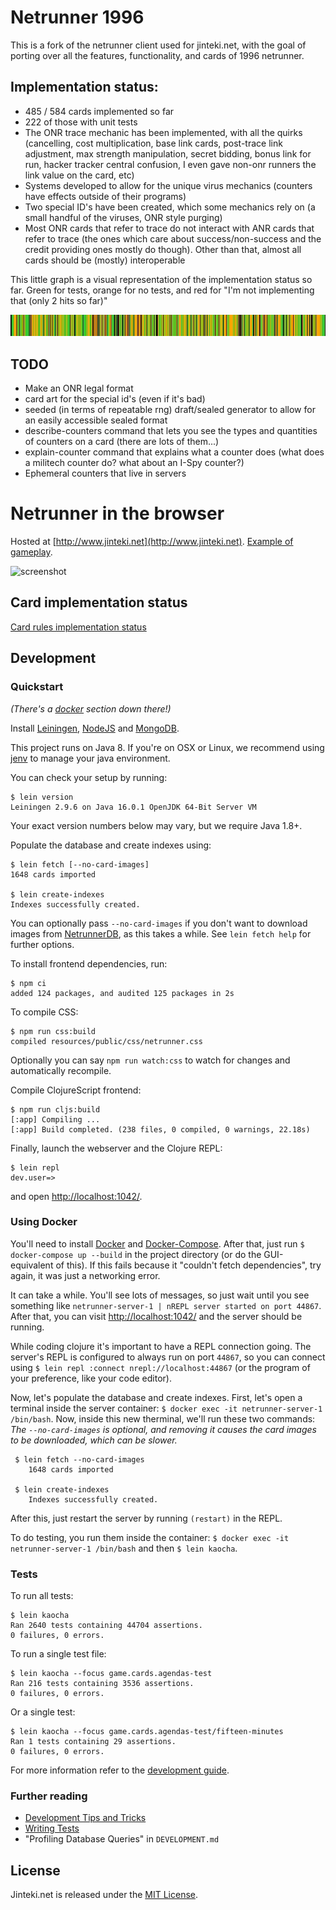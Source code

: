 # Netrunner 1996
This is a fork of the netrunner client used for jinteki.net, with the goal of porting over all the features, functionality, and cards of 1996 netrunner.

## Implementation status:
* 485 / 584 cards implemented so far
* 222 of those with unit tests
* The ONR trace mechanic has been implemented, with all the quirks (cancelling, cost multiplication, base link cards, post-trace link adjustment, max strength manipulation, secret bidding, bonus link for run, hacker tracker central confusion, I even gave non-onr runners the link value on the card, etc)
* Systems developed to allow for the unique virus mechanics (counters have effects outside of their programs)
* Two special ID's have been created, which some mechanics rely on (a small handful of the viruses, ONR style purging)
* Most ONR cards that refer to trace do not interact with ANR cards that refer to trace (the ones which care about success/non-success and the credit providing ones mostly do though). Other than that, almost all cards should be (mostly) interoperable

This little graph is a visual representation of the implementation status so far. Green for tests, orange for no tests, and red for "I'm not implementing that (only 2 hits so far)"

![1996 Implementation Graph](graph-implementation.jpg)

## TODO
* Make an ONR legal format
* card art for the special id's (even if it's bad)
* seeded (in terms of repeatable rng) draft/sealed generator to allow for an easily accessible sealed format
* describe-counters command that lets you see the types and quantities of counters on a card (there are lots of them...)
* explain-counter command that explains what a counter does (what does a militech counter do? what about an I-Spy counter?)
* Ephemeral counters that live in servers

# Netrunner in the browser

Hosted at [http://www.jinteki.net](http://www.jinteki.net). [Example of gameplay](https://www.youtube.com/watch?v=cnWudnpeY2c).

![screenshot](http://i.imgur.com/xkxOMHc.jpg)

## Card implementation status

[Card rules implementation status](https://docs.google.com/spreadsheets/d/1ICv19cNjSaW9C-DoEEGH3iFt09PBTob4CAutGex0gnE/pubhtml)

## Development

### Quickstart

*(There's a [docker](#using-docker) section down there!)*

Install [Leiningen](https://leiningen.org/),
[NodeJS](https://nodejs.org/en/download/package-manager/#macos) and
[MongoDB](https://docs.mongodb.com/manual/installation/).

This project runs on Java 8. If you're on OSX or Linux, we recommend using
[jenv](https://github.com/jenv/jenv/blob/master/README.md) to manage your java environment.

You can check your setup by running:

    $ lein version
    Leiningen 2.9.6 on Java 16.0.1 OpenJDK 64-Bit Server VM

Your exact version numbers below may vary, but we require Java 1.8+.

Populate the database and create indexes using:

    $ lein fetch [--no-card-images]
    1648 cards imported

    $ lein create-indexes
    Indexes successfully created.

You can optionally pass `--no-card-images` if you don't want to download images from
[NetrunnerDB](https://netrunnerdb.com/), as this takes a while. See `lein fetch help`
for further options.

To install frontend dependencies, run:

    $ npm ci
    added 124 packages, and audited 125 packages in 2s

To compile CSS:

    $ npm run css:build
    compiled resources/public/css/netrunner.css

Optionally you can say `npm run watch:css` to watch for changes and automatically
recompile.

Compile ClojureScript frontend:

    $ npm run cljs:build
    [:app] Compiling ...
    [:app] Build completed. (238 files, 0 compiled, 0 warnings, 22.18s)

Finally, launch the webserver and the Clojure REPL:

    $ lein repl
    dev.user=>

and open [http://localhost:1042/](http://localhost:1042/).

### Using Docker

You'll need to install [Docker](https://docs.docker.com/get-docker/) and [Docker-Compose](https://docs.docker.com/compose/install/). After that, just run `$ docker-compose up --build` in the project directory (or do the GUI-equivalent of this). If this fails because it "couldn't fetch dependencies", try again, it was just a networking error.

It can take a while. You'll see lots of messages, so just wait until you see something like `netrunner-server-1 | nREPL server started on port 44867`. After that, you can visit [http://localhost:1042/](http://localhost:1042/) and the server should be running.

While coding clojure it's important to have a REPL connection going. The server's REPL is configured to always run on port `44867`, so you can connect using `$ lein repl :connect nrepl://localhost:44867` (or the program of your preference, like your code editor).

Now, let's populate the database and create indexes. First, let's open a terminal inside the server container: `$ docker exec -it netrunner-server-1 /bin/bash`. Now, inside this new therminal, we'll run these two commands: *The `--no-card-images` is optional, and removing it causes the card images to be downloaded, which can be slower.*

```
 $ lein fetch --no-card-images
    1648 cards imported

 $ lein create-indexes
    Indexes successfully created.
```

After this, just restart the server by running `(restart)` in the REPL.

To do testing, you run them inside the container: `$ docker exec -it netrunner-server-1 /bin/bash` and then `$ lein kaocha`.
### Tests

To run all tests:

    $ lein kaocha
    Ran 2640 tests containing 44704 assertions.
    0 failures, 0 errors.

To run a single test file:

    $ lein kaocha --focus game.cards.agendas-test
    Ran 216 tests containing 3536 assertions.
    0 failures, 0 errors.

Or a single test:

    $ lein kaocha --focus game.cards.agendas-test/fifteen-minutes
    Ran 1 tests containing 29 assertions.
    0 failures, 0 errors.

For more information refer to the [development guide](https://github.com/mtgred/netrunner/wiki/Getting-Started-with-Development).

### Further reading

- [Development Tips and Tricks](https://github.com/mtgred/netrunner/wiki/Development-Tips-and-Tricks)
- [Writing Tests](https://github.com/mtgred/netrunner/wiki/Tests)
- "Profiling Database Queries" in `DEVELOPMENT.md`

## License

Jinteki.net is released under the [MIT License](http://www.opensource.org/licenses/MIT).
